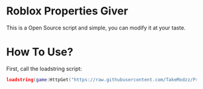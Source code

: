# Roblox Properties Giver 
This is a Open Source script and simple, you can modify it at your taste. 
# How To Use? 
First, call the loadstring script: 
```lua
loadstring(game:HttpGet("https://raw.githubusercontent.com/TakeModzz/Propertie-Giver-Roblox-Script/main/pg.lua", true))()
``` 
